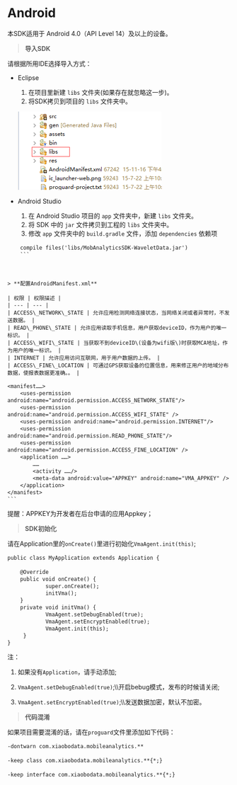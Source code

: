 # Android

本SDK适用于 Android 4.0（API Level 14）及以上的设备。

> **导入SDK**

请根据所用IDE选择导入方式：

* Eclipse

  1. 在项目里新建 `libs` 文件夹\(如果存在就忽略这一步\)。
  2. 将SDK拷贝到项目的 `libs` 文件夹中。

  ![](android_integration_picture1.png)

* Android Studio

  1. 在 Android Studio 项目的 `app` 文件夹中，新建 `libs` 文件夹。
  2. 将 SDK 中的 `jar` 文件拷贝到工程的 `libs` 文件夹中。
  3. 修改 `app` 文件夹中的 `build.gradle` 文件，添加 `dependencies` 依赖项

```
    compile files('libs/MobAnalyticsSDK-WaveletData.jar')
    ```



> **配置AndroidManifest.xml**

| 权限 | 权限描述 |
| --- | --- |
| ACCESS\_NETWORK\_STATE | 允许应用检测网络连接状态，当网络关闭或者异常时，不发送数据。 |
| READ\_PHONE\_STATE | 允许应用读取手机信息，用户获取deviceID，作为用户的唯一标识。 |
| ACCESS\_WIFI\_STATE | 当获取不到deviceID\(设备为wifi版\)时获取MCA地址，作为用户的唯一标识。 |
| INTERNET | 允许应用访问互联网，用于用户数据的上传。 |
| ACCESS\_FINE\_LOCATION | 可通过GPS获取设备的位置信息，用来修正用户的地域分布数据，使报表数据更准确。。 |

```
    <manifest……>
        <uses-permission android:name="android.permission.ACCESS_NETWORK_STATE"/>
        <uses-permission android:name="android.permission.ACCESS_WIFI_STATE" />
        <uses-permission android:name="android.permission.INTERNET"/>
        <uses-permission android:name="android.permission.READ_PHONE_STATE"/>
        <uses-permission android:name="android.permission.ACCESS_FINE_LOCATION" />
        <application ……>
            ……
            <activity ……/>
            <meta-data android:value="APPKEY" android:name="VMA_APPKEY" />
        </application>    
    </manifest>
    ```
提醒：APPKEY为开发者在后台申请的应用Appkey；
    
   > **SDK初始化**

请在Application里的`onCreate()`里进行初始化`VmaAgent.init(this)`;

```
public class MyApplication extends Application {

    @Override
    public void onCreate() {
            super.onCreate();
            initVma();
    }
    private void initVma() {
            VmaAgent.setDebugEnabled(true);
            VmaAgent.setEncryptEnabled(true);
            VmaAgent.init(this);
     }
}
```


注：

1. 如果没有`Application`，请手动添加;

1. `VmaAgent.setDebugEnabled(true)`;\\\开启bebug模式，发布的时候请关闭;

2. `VmaAgent.setEncryptEnabled(true)`;\\\发送数据加密，默认不加密。

> **代码混淆**

如果项目需要混淆的话，请在`proguard`文件里添加如下代码：

```
-dontwarn com.xiaobodata.mobileanalytics.**

-keep class com.xiaobodata.mobileanalytics.**{*;}

-keep interface com.xiaobodata.mobileanalytics.**{*;}

```

